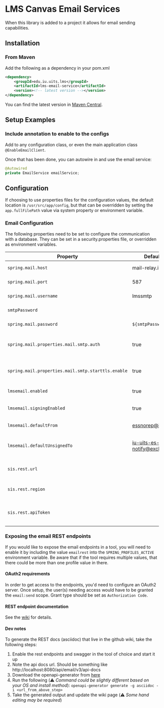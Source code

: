 # LMS Canvas Email Services

When this library is added to a project it allows for email sending capabilities.

## Installation
### From Maven
Add the following as a dependency in your pom.xml
```xml
<dependency>
    <groupId>edu.iu.uits.lms</groupId>
    <artifactId>lms-email-service</artifactId>
    <version><!-- latest version --></version>
</dependency>
```

You can find the latest version in [Maven Central](https://search.maven.org/search?q=g:edu.iu.uits.lms%20AND%20a:lms-email-service).

## Setup Examples
### Include annotation to enable to the configs
Add to any configuration class, or even the main application class `@EnableEmailClient`.

Once that has been done, you can autowire in and use the email service:

```java
@Autowired
private EmailService emailService;
```

## Configuration
If choosing to use properties files for the configuration values, the default location is `/usr/src/app/config`, but that can be overridden by setting the `app.fullFilePath` value via system property or environment variable.

### Email Configuration
The following properties need to be set to configure the communication with a database.
They can be set in a security.properties file, or overridden as environment variables.

| Property                                           | Default Value                               | Description                                       |
|----------------------------------------------------|---------------------------------------------|---------------------------------------------------|
| `spring.mail.host`                                 | mail-relay.iu.edu                           | Hostname of the mail relay                        |
| `spring.mail.port`                                 | 587                                         | Port of the mail relay                            |
| `spring.mail.username`                             | lmssmtp                                     | Username for sending email                        |
| `smtpPassword`                                     |                                             | Password for sending email                        |
| `spring.mail.password`                             | `${smtpPassword}`                           | Password for sending email                        |
| `spring.mail.properties.mail.smtp.auth`            | true                                        | Additional JavaMail Session properties                                                  |
| `spring.mail.properties.mail.smtp.starttls.enable` | true                                        | Additional JavaMail Session properties                                                  |
| `lmsemail.enabled`                                 | true                                        | Enable/disable email sending                      |
| `lmsemail.signingEnabled`                          | true                                        | Enable/disable digitally signing emails           |
| `lmsemail.defaultFrom`                             | essnorep@iu.edu                             | Default `from` address                            |
| `lmsemail.defaultUnsignedTo`                       | iu-uits-es-ess-lms-notify@exchange.iu.edu   | Default recipient for emails in test environments |
| `sis.rest.url`                                     |                                             | URL for the email signing service                 |
| `sis.rest.region`                                  |                                             | Region for the email signing service              |
| `sis.rest.apiToken`                                |                                             | API token for the email signing service           |

### Exposing the email REST endpoints
If you would like to expose the email endpoints in a tool, you will
need to enable it by including the value `emailrest` into the `SPRING_PROFILES_ACTIVE` environment variable. Be aware that if the tool requires multiple values, that there could be more than one profile value in there.

#### OAuth2 requirements
In order to get access to the endpoints, you'd need to configure an OAuth2 server.  Once setup, the user(s) needing access
would have to be granted the `email:send` scope.  Grant type should be set as `Authorization Code`.

#### REST endpoint documentation
See the [wiki](wiki/API-Endpoint-Documentation) for details.

#### Dev notes
To generate the REST docs (asciidoc) that live in the github wiki, take the following steps:
1. Enable the rest endpoints and swagger in the tool of choice and start it up
2. Note the api docs url.  Should be something like http://localhost:8080/api/email/v3/api-docs
3. Download the openapi-generator from [here](https://openapi-generator.tech/docs/installation)
4. Run the following (:warning: *Command could be slightly different based on your OS and install method*):
   `openapi-generator generate -g asciidoc -i <url_from_above_step>`
5. Take the generated output and update the wiki page (:warning: *Some hand editing may be required*)
